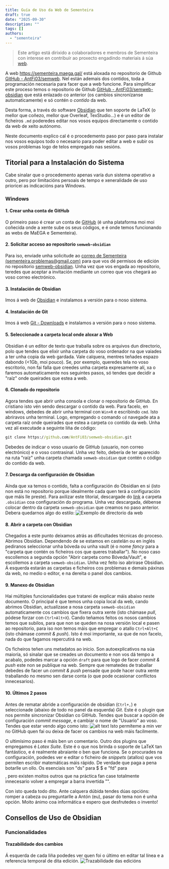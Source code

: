 ```yaml
---
title: Guía de Uso da Web de Sementeira
draft: true
date: "2025-09-30"
description: ""
tags: []
authors:
  - "sementeira"
---
```


> Este artigo está dirixido a colaboradores e membros de Sementeira con interese en contribuír ao proxecto engadindo materiais á súa [web](https://sementeira.maega.gal/).

A web https://sementeira.maega.gal/ está aloxada no repositorio de Github [GitHub - AntFi03/semweb](https://github.com/AntFi03/semweb). Nel están ademais dos contidos, toda a programación necesaria para facer que a web funcione. Para simplificar este proceso temos o repositorio de Github [GitHub - AntFi03/semweb-obsidian](https://github.com/AntFi03/semweb-obsidian) que está enlazado co anterior (os cambios sincronízanse automaticamente) e só contén o *contido* da web.

Desta forma, a través do software [Obsidian](https://obsidian.md/) que ten soporte de LaTeX (o mellor que coñezo, mellor que Overleaf, TexStudio...) e é un editor de ficheiros `.md` poderedes editar nos vosos equipos directamente o contido da web de xeito autónomo.

Neste documento explico cal é o procedemento paso por paso para instalar nos vosos equipos todo o necesario para poder editar a web e subir os vosos problemas logo de telos empregado nas sesións.

## Titorial para a Instalación do Sistema
Cabe sinalar que o procedemento apenas varía dun sistema operativo a outro, pero por limitacións persoais de tempo e xeneralidade de uso prioricei as indicacións para Windows.

### Windows
#### 1. Crear unha conta de GitHub
O primeiro paso é crear un conta de [GitHub](https://github.com/) (é unha plataforma moi moi coñecida onde a xente sube os seus códigos, e é onde temos funcionando as webs de MaEGA e Sementeira).

#### 2. Solicitar acceso ao repositorio `semweb-obsidian`
Para iso, enviade unha solicitude ao [correo de Sementeira (sementeira.problemas@gmail.com)](mailto:sementeira.problemas@gmail.com) para que vos dé permisos de edición no repositorio [semweb-obsidian](https://github.com/AntFi03/semweb-obsidian). Unha vez que vos engada ao repositorio, teredes que aceptar a invitación mediante un correo que vos chegará ao voso correo electrónico.

#### 3. Instalación de Obsidian
Imos á web de [Obsidian](https://obsidian.md/) e instalamos a versión para o noso sistema.

#### 4. Instalación de Git
Imos á web [Git - Downloads](https://git-scm.com/downloads) e instalamos a versión para o noso sistema.

#### 5. Seleccionade a carpeta local onde aloxar a Web
Obsidian é un editor de texto que traballa sobre os arquivos dun directorio, polo que tendes que elixir unha carpeta do voso ordenador na que vaiades a ter unha copia da web gardada. Vale calquera, mentres teñades espazo dabondo (<1Gb, moi pouco). Se, por exemplo, queredes tela no voso escritorio, non fai falla que creedes unha carpeta expresamente alí, xa o faremos automaticamente nos seguintes pasos, só tendes que decidir a "raíz" onde queirades que estea a web.

#### 6. Clonado do repositorio
Agora tendes que abrir unha consola e clonar o repositorio de GitHub. En cristiano isto vén sendo descargar o contido da web. Para facelo, en windows, debedes de abrir unha terminal con `Win+R` e escribindo `cmd`. Isto abriravos unha terminal. Logo, empregando o comando `cd` navegade ata a carpeta raíz onde queirades que estea a carpeta co contido da web. Unha vez alí executade a seguinte liña de código:
```cmd
git clone https://github.com/AntFi03/semweb-obsidian.git
```
Debedes de indicar o voso usuario de GitHub (usuario, non correo electrónico) e o voso contrasinal. Unha vez feito, debería de ter aparecido na ruta "raíz" unha carpeta chamada `semweb-obsidian` que contén o código do contido da web.

#### 7. Descarga da configuración de Obsidian
Aínda que xa temos o contido, falta a configuración do Obsidian en si (isto non está no repositorio porque idealmente cada quen terá a configuración que máis lle preste). Para axilizar este titorial, descargade do [link](https://drive.google.com/drive/folders/1rcN2MqqJsbccU1N7XUSid5YMB1d3ny1w?usp=sharing) a carpeta `.obsidian` coa configuración do programa. Unha vez descargada, débense colocar dentro da carpeta `semweb-obsidian` que creamos no paso anterior. Debera quedarnos algo do estilo:
![Exemplo de directorio da web](exemplo-de-directorio-da-web.png)

#### 8. Abrir a carpeta con Obsidian
Chegados a este punto deixamos atrás as dificultades técnicas do proceso. Abrimos Obsidian. Dependendo de se estamos en castelán ou en inglés pediranos seleccionar unha bóveda ou unha vault (é o nome *fancy* para a "carpeta que contén os ficheiros cos que queres traballar"). No noso caso escollemos a segunda opción "Abrir carpeta como Bóveda/Vault", e escollemos a carpeta `semweb-obsidian`. Unha vez feito iso abrirase Obsidian. Á esquerda estarán as carpetas e ficheiros cos problemas e demais páxinas da web, no medio o editor, e na dereita o panel dos cambios.

#### 9. Manexo de Obsidian
Hai múltiples funcionalidades que tratarei de explicar máis abaixo neste documento. O principal é que temos unha copia local da web, cando abrimos Obsidian, actualízase a nosa carpeta `semweb-obsidian` automaticamente cos cambios que fixera outra xente (isto chámase *pull*, pódese forzar con `Ctrl+Alt+X`). Cando teñamos feitos os nosos cambios temos que subilos, para que non se queden na nosa versión local e pasen ao repositorio, para iso non temos máis que empregar o atallo `Ctrl+Alt+C` (isto chámase *commit & push*). Isto é moi importante, xa que de non facelo, nada do que fagamos repercutirá na web.

Os ficheiros teñen uns metadatos ao inicio. Son autoexplicativos na súa maioría, só sinalar que se creades un documento e non vos dá tempo a acabalo, podedes marcar a opción `draft` para que logo de facer *commit & push* este non se publique na web. Sempre que rematedes de traballar debedes de facer un *commit & push* pensade que pode hacer outra xente traballando no mesmo sen darse conta (o que pode ocasionar conflictos innecesarios).

#### 10. Últimos 2 pasos
Antes de rematar abride a configuración de obsidian (`Ctrl+,`) e seleccionade (abaixo de todo no panel da esquerda) *Git*. Este é o plugin que nos permite sincronizar Obsidian co GitHub. Tendes que buscar a opción de configuración *commit message*, e cambiar o nome de "Usuario" ao voso. Tendes que estar vendo algo como isto:
![alt text](image.png)
Isto permíteme a min ver no GitHub quen fai ou deixa de facer os cambios na web máis facilmente.

O ultimísimo paso é máis ben un comentario. Outro dos plugins que empregamos é *Latex Suite*. Este é o que nos brinda o soporte de LaTeX tan fantástico, e é realmente abraiante o ben que funciona. Se o procurades na configuración, podedes ver e editar o ficheiro de *snippets* (atallos) que vos permiten escribir matemáticas máis rápido. De verdade que paga a pena botarlle un ollo. Os esenciais son "ds" para $ $ e "fd" para $$  $$, pero existen moitos outros que na práctica fan case totalmente innecesario volver a empregar a barra invertida "\". 

Con isto queda todo dito. Ante calquera dúbida tendes dúas opcións: romper a cabeza ou preguntarlle a Antón (eu), pasar do tema non é unha opción. Moito ánimo coa informática e espero que desfrutedes o invento!



## Consellos de Uso de Obsidian
### Funcionalidades
#### Trazabilidade dos cambios
Á esquerda de cada liña podedes ver quen foi o último en editar tal línea e a referencia temporal de dita edición.
![Trazabilidade das edicións](trazabilidade-dos-cambios.png)

